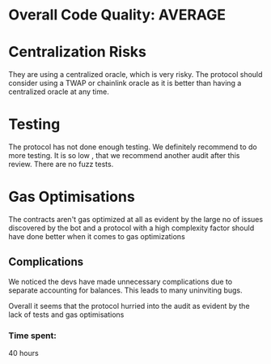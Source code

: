 # Overall Code Quality: AVERAGE

# Centralization Risks
They are using a centralized oracle, which is very risky. The protocol should consider using a TWAP or chainlink oracle as it is better than having a centralized oracle at any time.

# Testing
The protocol has not done enough testing. We definitely recommend to do more testing. It is so low , that we recommend another audit after this review.
There are no fuzz tests. 

# Gas Optimisations
The contracts aren't gas optimized at all as evident by the large no of issues discovered by the bot and a protocol with a high complexity factor should have done better when it comes to gas optimizations

## Complications
We noticed the devs have made unnecessary complications due to separate accounting for balances. This leads to many uninviting bugs.


Overall it seems that the protocol hurried into the audit as evident by the lack of tests and gas optimisations



### Time spent:
40 hours